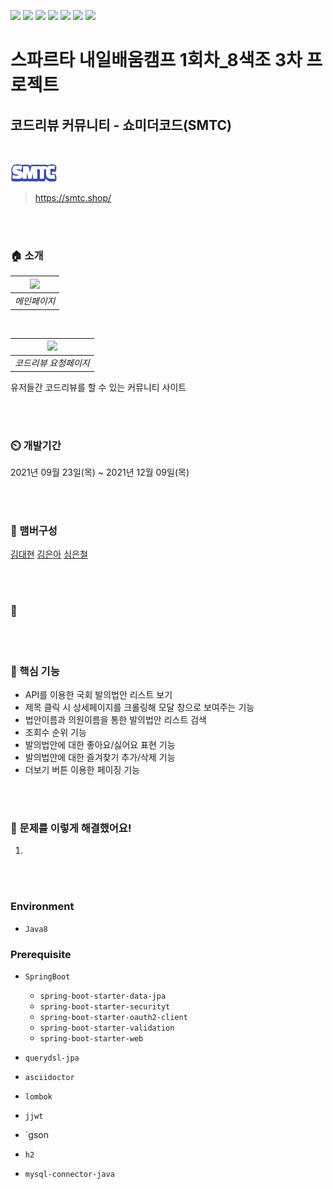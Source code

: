 ![](https://img.shields.io/badge/HTML5-E34F26?style=for-the-badge&logo=html5&logoColor=white) ![](https://img.shields.io/badge/CSS3-1572B6?style=for-the-badge&logo=css3&logoColor=white) ![](https://img.shields.io/badge/jQuery-0769AD?style=for-the-badge&logo=jquery&logoColor=white) ![](https://img.shields.io/badge/Java-ED8B00?style=for-the-badge&logo=java&logoColor=white) ![](	https://img.shields.io/badge/Spring-6DB33F?style=for-the-badge&logo=spring&logoColor=white) ![](https://img.shields.io/badge/Amazon_AWS-232F3E?style=for-the-badge&logo=amazon-aws&logoColor=white) ![](https://img.shields.io/badge/MySQL-00000F?style=for-the-badge&logo=mysql&logoColor=white)
# 스파르타 내일배움캠프 1회차_8색조 3차 프로젝트

## 코드리뷰 커뮤니티 - 쇼미더코드(SMTC)

<br/>

![](src/main/resources/static/images/header_logo.png)
> https://smtc.shop/


<br/>
<br/>

### 🏠 소개


| ![](https://i.imgur.com/bjw3nEH.png) |
|:--:|
| *메인페이지* |

<br/>

| ![](https://i.imgur.com/YBJGcYJ.png) |
|:--:|
| *코드리뷰 요청페이지* |



유저들간 코드리뷰를 할 수 있는 커뮤니티 사이트

<br/>
<br/>

### ⏲️ 개발기간
2021년 09월 23일(목) ~ 2021년 12월 09일(목)

<br/>
<br/>

### 🧙 맴버구성
[김대현](https://github.com/kimdh-hi) [김은아](https://github.com/eunag63) [심은철](https://github.com/scm1400)

<br/>
<br/>

### 📌


<br/>
<br/>

### 📌 핵심 기능
- API를 이용한 국회 발의법안 리스트 보기
- 제목 클릭 시 상세페이지를 크롤링해 모달 창으로 보여주는 기능
- 법안이름과 의원이름을 통한 발의법안 리스트 검색
- 조회수 순위 기능
- 발의법안에 대한 좋아요/싫어요 표현 기능
- 발의법안에 대한 즐겨찾기 추가/삭제 기능
- 더보기 버튼 이용한 페이징 기능

<br/>
<br/>

### 📌 문제를 이렇게 해결했어요!
1.

<br/>
<br/>

### Environment

- `Java8`

### Prerequisite
- `SpringBoot`
    - `spring-boot-starter-data-jpa`
    - `spring-boot-starter-securityt`
    - `spring-boot-starter-oauth2-client`
    - `spring-boot-starter-validation`
    - `spring-boot-starter-web`

- `querydsl-jpa`
- `asciidoctor`
- `lombok`
- `jjwt`
- `gson
- `h2`
- `mysql-connector-java`

